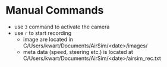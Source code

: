 # Manual Commands

  * use `3` command to activate the camera
  * use `r` to start recording
    - image are located in C/Users/kwart/Documents/AirSim/\<date\>/images/
    - meta data (speed, steering etc.) is located at
        C/Users/kwart/Documents/AirSim/\<date\>/airsim_rec.txt
